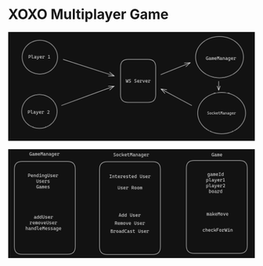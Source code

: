 # XOXO Multiplayer Game

![System Desgin](./frontend/public/System.png)

![Backend Schema](./frontend/public/Backend.png)
